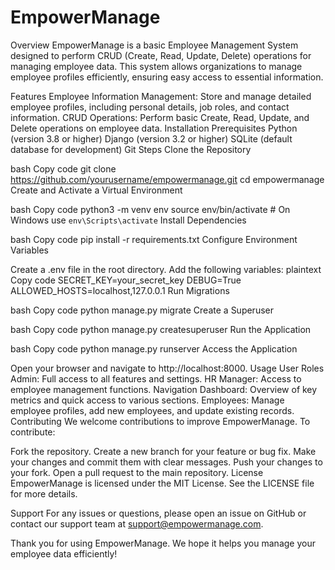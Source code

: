 # EmpowerManage
Overview
EmpowerManage is a basic Employee Management System designed to perform CRUD (Create, Read, Update, Delete) operations for managing employee data. This system allows organizations to manage employee profiles efficiently, ensuring easy access to essential information.

Features
Employee Information Management: Store and manage detailed employee profiles, including personal details, job roles, and contact information.
CRUD Operations: Perform basic Create, Read, Update, and Delete operations on employee data.
Installation
Prerequisites
Python (version 3.8 or higher)
Django (version 3.2 or higher)
SQLite (default database for development)
Git
Steps
Clone the Repository

bash
Copy code
git clone https://github.com/yourusername/empowermanage.git
cd empowermanage
Create and Activate a Virtual Environment

bash
Copy code
python3 -m venv env
source env/bin/activate   # On Windows use `env\Scripts\activate`
Install Dependencies

bash
Copy code
pip install -r requirements.txt
Configure Environment Variables

Create a .env file in the root directory.
Add the following variables:
plaintext
Copy code
SECRET_KEY=your_secret_key
DEBUG=True
ALLOWED_HOSTS=localhost,127.0.0.1
Run Migrations

bash
Copy code
python manage.py migrate
Create a Superuser

bash
Copy code
python manage.py createsuperuser
Run the Application

bash
Copy code
python manage.py runserver
Access the Application

Open your browser and navigate to http://localhost:8000.
Usage
User Roles
Admin: Full access to all features and settings.
HR Manager: Access to employee management functions.
Navigation
Dashboard: Overview of key metrics and quick access to various sections.
Employees: Manage employee profiles, add new employees, and update existing records.
Contributing
We welcome contributions to improve EmpowerManage. To contribute:

Fork the repository.
Create a new branch for your feature or bug fix.
Make your changes and commit them with clear messages.
Push your changes to your fork.
Open a pull request to the main repository.
License
EmpowerManage is licensed under the MIT License. See the LICENSE file for more details.

Support
For any issues or questions, please open an issue on GitHub or contact our support team at support@empowermanage.com.

Thank you for using EmpowerManage. We hope it helps you manage your employee data efficiently!








